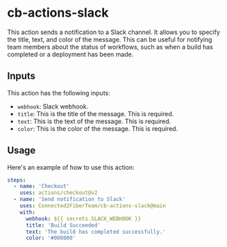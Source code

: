 # cb-actions-slack

This action sends a notification to a Slack channel. It allows you to specify the title, text, and color of the message. This can be useful for notifying team members about the status of workflows, such as when a build has completed or a deployment has been made.

## Inputs

This action has the following inputs:

- `webhook`: Slack webhook.
- `title`: This is the title of the message. This is required.
- `text`: This is the text of the message. This is required.
- `color`: This is the color of the message. This is required.

## Usage

Here's an example of how to use this action:

```yaml
steps:
  - name: 'Checkout'
    uses: actions/checkout@v2
  - name: 'Send notification to Slack'
    uses: Connected2FiberTeam/cb-actions-slack@main
    with:
      webhook: ${{ secrets.SLACK_WEBHOOK }}
      title: 'Build Succeeded'
      text: 'The build has completed successfully.'
      color: '#008000'
```
